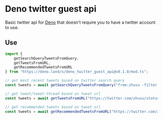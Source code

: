 # Deno twitter guest api

Basic twitter api for [Deno](https://deno.land) that doesn't require you to have a twitter account to use.

## Use

```js
import {
    getSearchQueryTweetsFromQuery,
    getTweetsFromURL,
    getRecommendedTweetsFromURL
} from "https://deno.land/x/deno_twitter_guest_api@v0.1.0/mod.ts";
```

```js
// get most recent tweets based on twitter search query
const tweets = await getSearchQueryTweetsFromQuery("from:zhusu -filter:replies min_faves:700");
```

```js
// get tweet/tweet-thread based on tweet url
const tweets = await getTweetsFromURL("https://twitter.com/zhusu/status/1516675652438851589");
```

```js
// get recommended tweets based on tweet url
const tweets = await getRecommendedTweetsFromURL("https://twitter.com/zhusu/status/1516675652438851589");
```
